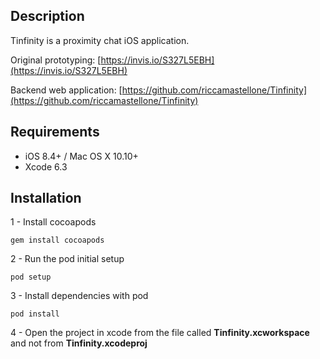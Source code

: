 ## Description

Tinfinity is a proximity chat iOS application.

Original prototyping: [https://invis.io/S327L5EBH](https://invis.io/S327L5EBH)

Backend web application: [https://github.com/riccamastellone/Tinfinity](https://github.com/riccamastellone/Tinfinity)



## Requirements

- iOS 8.4+ / Mac OS X 10.10+
- Xcode 6.3


## Installation

1 - Install cocoapods

	gem install cocoapods

2 - Run the pod initial setup 
	
	pod setup

3 - Install dependencies with pod

	pod install

4 - Open the project in xcode from the file called **Tinfinity.xcworkspace** and not from **Tinfinity.xcodeproj**
